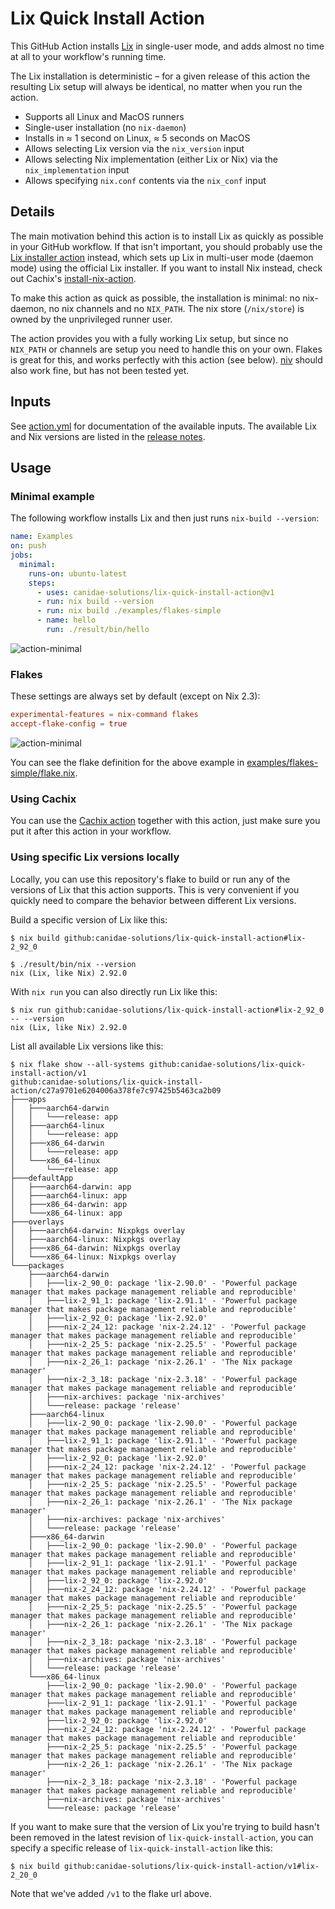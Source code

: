 # Lix Quick Install Action

This GitHub Action installs [Lix](https://lix.systems/) in single-user mode, and adds almost no time at all to your workflow's running time.

The Lix installation is deterministic – for a given release of this action the resulting Lix setup will always be identical, no matter when you run the action.

- Supports all Linux and MacOS runners
- Single-user installation (no `nix-daemon`)
- Installs in ≈ 1 second on Linux, ≈ 5 seconds on MacOS
- Allows selecting Lix version via the `nix_version` input
- Allows selecting Nix implementation (either Lix or Nix) via the `nix_implementation` input
- Allows specifying `nix.conf` contents via the `nix_conf` input

## Details

The main motivation behind this action is to install Lix as quickly as possible in your GitHub workflow. If that isn't important, you should probably use the [Lix installer action](https://github.com/samueldr/lix-gha-installer-action) instead, which sets up Lix in multi-user mode (daemon mode) using the official Lix installer. If you want to install Nix instead, check out Cachix's [install-nix-action](https://github.com/cachix/install-nix-action).

To make this action as quick as possible, the installation is minimal: no nix-daemon, no nix channels and no `NIX_PATH`. The nix store (`/nix/store`) is owned by the unprivileged runner user.

The action provides you with a fully working Lix setup, but since no `NIX_PATH` or channels are setup you need to handle this on your own. Flakes is great for this, and works perfectly with this action (see below). [niv](https://github.com/nmattia/niv) should also work fine, but has not been tested yet.

## Inputs

See [action.yml](action.yml) for documentation of the available inputs. The available Lix and Nix versions are listed in the [release notes](https://github.com/canidae-solutions/lix-quick-install-action/releases/latest).

## Usage

### Minimal example

The following workflow installs Lix and then just runs `nix-build --version`:

```yaml
name: Examples
on: push
jobs:
  minimal:
    runs-on: ubuntu-latest
    steps:
      - uses: canidae-solutions/lix-quick-install-action@v1
      - run: nix build --version
      - run: nix build ./examples/flakes-simple
      - name: hello
        run: ./result/bin/hello
```

![action-minimal](examples/action-minimal.png)

### Flakes

These settings are always set by default (except on Nix 2.3):

```conf
experimental-features = nix-command flakes
accept-flake-config = true
```

![action-minimal](examples/action-flakes-simple.png)

You can see the flake definition for the above example in [examples/flakes-simple/flake.nix](examples/flakes-simple/flake.nix).

### Using Cachix

You can use the [Cachix action](https://github.com/marketplace/actions/cachix) together with this action, just make sure you put it after this action in your workflow.

### Using specific Lix versions locally

Locally, you can use this repository's flake to build or run any of the versions of Lix that this action supports. This is very convenient if you quickly need to compare the behavior between different Lix versions.

Build a specific version of Lix like this:

```
$ nix build github:canidae-solutions/lix-quick-install-action#lix-2_92_0

$ ./result/bin/nix --version
nix (Lix, like Nix) 2.92.0
```

With `nix run` you can also directly run Lix like this:

```
$ nix run github:canidae-solutions/lix-quick-install-action#lix-2_92_0 -- --version
nix (Lix, like Nix) 2.92.0
```

List all available Lix versions like this:

```
$ nix flake show --all-systems github:canidae-solutions/lix-quick-install-action/v1
github:canidae-solutions/lix-quick-install-action/c27a9701e6204006a378fe7c97425b5463ca2b09
├───apps
│   ├───aarch64-darwin
│   │   └───release: app
│   ├───aarch64-linux
│   │   └───release: app
│   ├───x86_64-darwin
│   │   └───release: app
│   └───x86_64-linux
│       └───release: app
├───defaultApp
│   ├───aarch64-darwin: app
│   ├───aarch64-linux: app
│   ├───x86_64-darwin: app
│   └───x86_64-linux: app
├───overlays
│   ├───aarch64-darwin: Nixpkgs overlay
│   ├───aarch64-linux: Nixpkgs overlay
│   ├───x86_64-darwin: Nixpkgs overlay
│   └───x86_64-linux: Nixpkgs overlay
└───packages
    ├───aarch64-darwin
    │   ├───lix-2_90_0: package 'lix-2.90.0' - 'Powerful package manager that makes package management reliable and reproducible'
    │   ├───lix-2_91_1: package 'lix-2.91.1' - 'Powerful package manager that makes package management reliable and reproducible'
    │   ├───lix-2_92_0: package 'lix-2.92.0'
    │   ├───nix-2_24_12: package 'nix-2.24.12' - 'Powerful package manager that makes package management reliable and reproducible'
    │   ├───nix-2_25_5: package 'nix-2.25.5' - 'Powerful package manager that makes package management reliable and reproducible'
    │   ├───nix-2_26_1: package 'nix-2.26.1' - 'The Nix package manager'
    │   ├───nix-2_3_18: package 'nix-2.3.18' - 'Powerful package manager that makes package management reliable and reproducible'
    │   ├───nix-archives: package 'nix-archives'
    │   └───release: package 'release'
    ├───aarch64-linux
    │   ├───lix-2_90_0: package 'lix-2.90.0' - 'Powerful package manager that makes package management reliable and reproducible'
    │   ├───lix-2_91_1: package 'lix-2.91.1' - 'Powerful package manager that makes package management reliable and reproducible'
    │   ├───lix-2_92_0: package 'lix-2.92.0'
    │   ├───nix-2_24_12: package 'nix-2.24.12' - 'Powerful package manager that makes package management reliable and reproducible'
    │   ├───nix-2_25_5: package 'nix-2.25.5' - 'Powerful package manager that makes package management reliable and reproducible'
    │   ├───nix-2_26_1: package 'nix-2.26.1' - 'The Nix package manager'
    │   ├───nix-archives: package 'nix-archives'
    │   └───release: package 'release'
    ├───x86_64-darwin
    │   ├───lix-2_90_0: package 'lix-2.90.0' - 'Powerful package manager that makes package management reliable and reproducible'
    │   ├───lix-2_91_1: package 'lix-2.91.1' - 'Powerful package manager that makes package management reliable and reproducible'
    │   ├───lix-2_92_0: package 'lix-2.92.0'
    │   ├───nix-2_24_12: package 'nix-2.24.12' - 'Powerful package manager that makes package management reliable and reproducible'
    │   ├───nix-2_25_5: package 'nix-2.25.5' - 'Powerful package manager that makes package management reliable and reproducible'
    │   ├───nix-2_26_1: package 'nix-2.26.1' - 'The Nix package manager'
    │   ├───nix-2_3_18: package 'nix-2.3.18' - 'Powerful package manager that makes package management reliable and reproducible'
    │   ├───nix-archives: package 'nix-archives'
    │   └───release: package 'release'
    └───x86_64-linux
        ├───lix-2_90_0: package 'lix-2.90.0' - 'Powerful package manager that makes package management reliable and reproducible'
        ├───lix-2_91_1: package 'lix-2.91.1' - 'Powerful package manager that makes package management reliable and reproducible'
        ├───lix-2_92_0: package 'lix-2.92.0'
        ├───nix-2_24_12: package 'nix-2.24.12' - 'Powerful package manager that makes package management reliable and reproducible'
        ├───nix-2_25_5: package 'nix-2.25.5' - 'Powerful package manager that makes package management reliable and reproducible'
        ├───nix-2_26_1: package 'nix-2.26.1' - 'The Nix package manager'
        ├───nix-2_3_18: package 'nix-2.3.18' - 'Powerful package manager that makes package management reliable and reproducible'
        ├───nix-archives: package 'nix-archives'
        └───release: package 'release'
```

If you want to make sure that the version of Lix you're trying to build hasn't been removed in the latest revision of `lix-quick-install-action`, you can specify a specific release of `lix-quick-install-action` like this:

```
$ nix build github:canidae-solutions/lix-quick-install-action/v1#lix-2_20_0
```

Note that we've added `/v1` to the flake url above.
